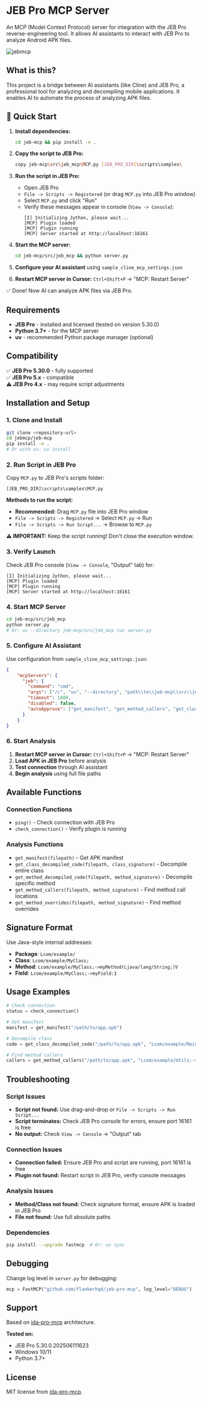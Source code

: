 # JEB Pro MCP Server

An MCP (Model Context Protocol) server for integration with the JEB Pro reverse-engineering tool. It allows AI assistants to interact with JEB Pro to analyze Android APK files.

![jebmcp](https://github.com/user-attachments/assets/28ea1c0e-76a7-4ed2-84b6-17645f671156)

## What is this?

This project is a bridge between AI assistants (like Cline) and JEB Pro, a professional tool for analyzing and decompiling mobile applications. It enables AI to automate the process of analyzing APK files.

## 🚀 Quick Start

1. **Install dependencies:**
   ```bash
   cd jeb-mcp && pip install -e .
   ```

2. **Copy the script to JEB Pro:**
   ```bash
   copy jeb-mcp\src\jeb_mcp\MCP.py [JEB_PRO_DIR]\scripts\samples\
   ```

3. **Run the script in JEB Pro:**
   - Open JEB Pro
   - `File -> Scripts -> Registered` (or drag `MCP.py` into JEB Pro window)
   - Select `MCP.py` and click "Run"
   - Verify these messages appear in console (`View -> Console`):
     ```
     [I] Initializing Jython, please wait...
     [MCP] Plugin loaded
     [MCP] Plugin running
     [MCP] Server started at http://localhost:16161
     ```

4. **Start the MCP server:**
   ```bash
   cd jeb-mcp/src/jeb_mcp && python server.py
   ```

5. **Configure your AI assistant** using `sample_cline_mcp_settings.json`

6. **Restart MCP server in Cursor:** `Ctrl+Shift+P` → "MCP: Restart Server"

✅ Done! Now AI can analyze APK files via JEB Pro.

## Requirements

- **JEB Pro** - installed and licensed (tested on version 5.30.0)
- **Python 3.7+** - for the MCP server
- **uv** - recommended Python package manager (optional)

## Compatibility

✅ **JEB Pro 5.30.0** - fully supported  
✅ **JEB Pro 5.x** - compatible  
⚠️ **JEB Pro 4.x** - may require script adjustments

## Installation and Setup

### 1. Clone and Install

```bash
git clone <repository-url>
cd jebmcp/jeb-mcp
pip install -e .
# Or with uv: uv install
```

### 2. Run Script in JEB Pro

Copy `MCP.py` to JEB Pro's scripts folder:
```
[JEB_PRO_DIR]\scripts\samples\MCP.py
```

**Methods to run the script:**
- **Recommended:** Drag `MCP.py` file into JEB Pro window
- `File -> Scripts -> Registered` → Select `MCP.py` → Run
- `File -> Scripts -> Run Script...` → Browse to `MCP.py`

**⚠️ IMPORTANT:** Keep the script running! Don't close the execution window.

### 3. Verify Launch

Check JEB Pro console (`View -> Console`, "Output" tab) for:
```
[I] Initializing Jython, please wait...
[MCP] Plugin loaded
[MCP] Plugin running
[MCP] Server started at http://localhost:16161
```

### 4. Start MCP Server

```bash
cd jeb-mcp/src/jeb_mcp
python server.py
# Or: uv --directory jeb-mcp/src/jeb_mcp run server.py
```

### 5. Configure AI Assistant

Use configuration from `sample_cline_mcp_settings.json`:

```json
{
    "mcpServers": {
      "jeb": {
        "command": "cmd",
        "args": ["/c", "uv", "--directory", "path\\to\\jeb-mcp\\src\\jeb_mcp", "run", "server.py"],
        "timeout": 1800,
        "disabled": false,
        "autoApprove": ["get_manifest", "get_method_callers", "get_class_decompiled_code", "get_method_decompiled_code", "check_connection", "ping", "get_method_overrides"]
      }
    }
}
```

### 6. Start Analysis

1. **Restart MCP server in Cursor:** `Ctrl+Shift+P` → "MCP: Restart Server"
2. **Load APK in JEB Pro** before analysis
3. **Test connection** through AI assistant
4. **Begin analysis** using full file paths

## Available Functions

### Connection Functions
- `ping()` - Check connection with JEB Pro
- `check_connection()` - Verify plugin is running

### Analysis Functions
- `get_manifest(filepath)` - Get APK manifest
- `get_class_decompiled_code(filepath, class_signature)` - Decompile entire class
- `get_method_decompiled_code(filepath, method_signature)` - Decompile specific method
- `get_method_callers(filepath, method_signature)` - Find method call locations
- `get_method_overrides(filepath, method_signature)` - Find method overrides

## Signature Format

Use Java-style internal addresses:
- **Package**: `Lcom/example/`
- **Class**: `Lcom/example/MyClass;`
- **Method**: `Lcom/example/MyClass;->myMethod(Ljava/lang/String;)V`
- **Field**: `Lcom/example/MyClass;->myField:I`

## Usage Examples

```python
# Check connection
status = check_connection()

# Get manifest
manifest = get_manifest("/path/to/app.apk")

# Decompile class
code = get_class_decompiled_code("/path/to/app.apk", "Lcom/example/MainActivity;")

# Find method callers
callers = get_method_callers("/path/to/app.apk", "Lcom/example/Utils;->encrypt(Ljava/lang/String;)Ljava/lang/String;")
```

## Troubleshooting

### Script Issues
- **Script not found:** Use drag-and-drop or `File -> Scripts -> Run Script...`
- **Script terminates:** Check JEB Pro console for errors, ensure port 16161 is free
- **No output:** Check `View -> Console` → "Output" tab

### Connection Issues
- **Connection failed:** Ensure JEB Pro and script are running, port 16161 is free
- **Plugin not found:** Restart script in JEB Pro, verify console messages

### Analysis Issues
- **Method/Class not found:** Check signature format, ensure APK is loaded in JEB Pro
- **File not found:** Use full absolute paths

### Dependencies
```bash
pip install --upgrade fastmcp  # Or: uv sync
```

## Debugging

Change log level in `server.py` for debugging:
```python
mcp = FastMCP("github.com/flankerhqd/jeb-pro-mcp", log_level="DEBUG")
```

## Support

Based on [ida-pro-mcp](https://github.com/mrexodia/ida-pro-mcp) architecture.

**Tested on:**
- JEB Pro 5.30.0.202506111623
- Windows 10/11
- Python 3.7+

## License

MIT license from [ida-pro-mcp](https://github.com/mrexodia/ida-pro-mcp).
